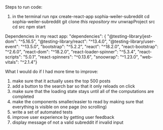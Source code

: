 Steps to run code:

1. in the terminal run
npx create-react-app sophia-weiler-subreddit
cd sophia-weiler-subreddit
git clone *this repository*
mv unwrapProject src
cd src
npm start


Dependencies in my react app:
"dependencies": {
"@testing-library/jest-dom": "^5.16.5",
"@testing-library/react": "^13.4.0",
"@testing-library/user-event": "^13.5.0",
"bootstrap": "^5.2.2",
"react": "^18.2.0",
"react-bootstrap": "^2.6.0",
"react-dom": "^18.2.0",
"react-loader-spinner": "^5.3.4",
"react-scripts": "5.0.1",
"react-spinners": "^0.13.6",
"snoowrap": "^1.23.0",
"web-vitals": "^2.1.4"}
        
        
What I would do if I had more time to improve:

1. make sure that it actually uses the top 500 posts
2. add a button to the search bar so that it only reloads on click
3. make sure that the loading state stays until all of the computations are completed
4. make the components smaller/easier to read by making sure that everything is visible on one page (no scrolling)
5. write a set of automated tests 
6. improve user experience by getting user feedback
7. display message of not a valid subreddit if invalid input
